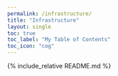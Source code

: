 ```yaml
---
permalink: /infrastructure/
title: "Infrastructure"
layout: single
toc: true
toc_label: "My Table of Contents"
toc_icon: "cog"
---
```


{% include_relative README.md %}
